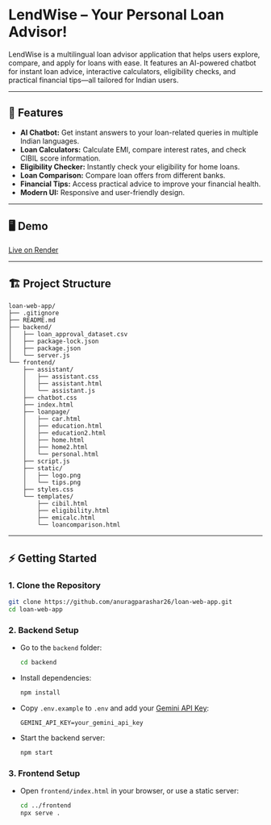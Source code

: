 # LendWise – Your Personal Loan Advisor!

LendWise is a multilingual loan advisor application that helps users explore, compare, and apply for loans with ease. It features an AI-powered chatbot for instant loan advice, interactive calculators, eligibility checks, and practical financial tips—all tailored for Indian users.

---

## 🚀 Features

- **AI Chatbot:** Get instant answers to your loan-related queries in multiple Indian languages.
- **Loan Calculators:** Calculate EMI, compare interest rates, and check CIBIL score information.
- **Eligibility Checker:** Instantly check your eligibility for home loans.
- **Loan Comparison:** Compare loan offers from different banks.
- **Financial Tips:** Access practical advice to improve your financial health.
- **Modern UI:** Responsive and user-friendly design.

---

## 🖥️ Demo

[Live on Render](https://loan-web-app-frontend-ew3f.onrender.com)  

---

## 🏗️ Project Structure

```
loan-web-app/
├── .gitignore
├── README.md
├── backend/
│   ├── loan_approval_dataset.csv
│   ├── package-lock.json
│   ├── package.json
│   └── server.js
└── frontend/
    ├── assistant/
    │   ├── assistant.css
    │   ├── assistant.html
    │   └── assistant.js
    ├── chatbot.css
    ├── index.html
    ├── loanpage/
    │   ├── car.html
    │   ├── education.html
    │   ├── education2.html
    │   ├── home.html
    │   ├── home2.html
    │   └── personal.html
    ├── script.js
    ├── static/
    │   ├── logo.png
    │   └── tips.png
    ├── styles.css
    └── templates/
        ├── cibil.html
        ├── eligibility.html
        ├── emicalc.html
        └── loancomparison.html
```
---

## ⚡ Getting Started

### 1. Clone the Repository

```bash
git clone https://github.com/anuragparashar26/loan-web-app.git
cd loan-web-app
```

### 2. Backend Setup

- Go to the `backend` folder:
  ```bash
  cd backend
  ```
- Install dependencies:
  ```bash
  npm install
  ```
- Copy `.env.example` to `.env` and add your [Gemini API Key](https://aistudio.google.com/app/apikey):
  ```
  GEMINI_API_KEY=your_gemini_api_key
  ```
- Start the backend server:
  ```bash
  npm start
  ```

### 3. Frontend Setup

- Open `frontend/index.html` in your browser, or use a static server:
  ```bash
  cd ../frontend
  npx serve .
  ```
